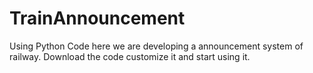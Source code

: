 # TrainAnnouncement
Using Python Code here we are developing a announcement system of railway. Download the code customize it and start using it.
